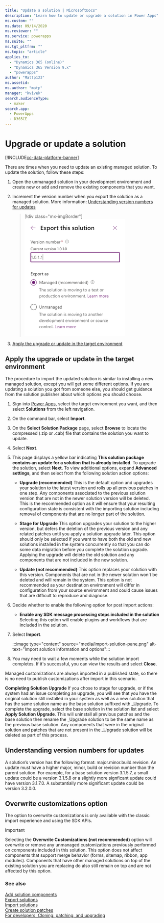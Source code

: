 ```yaml
---
title: "Update a solution | MicrosoftDocs"
description: "Learn how to update or upgrade a solution in Power Apps"
ms.custom: ""
ms.date: 09/14/2020
ms.reviewer: ""
ms.service: powerapps
ms.suite: ""
ms.tgt_pltfrm: ""
ms.topic: "article"
applies_to: 
  - "Dynamics 365 (online)"
  - "Dynamics 365 Version 9.x"
  - "powerapps"
author: "Mattp123"
ms.assetid: 
ms.author: "matp"
manager: "kvivek"
search.audienceType: 
  - maker
search.app: 
  - PowerApps
  - D365CE
---
```


# Upgrade or update a solution  
[!INCLUDE[cc-data-platform-banner](../../includes/cc-data-platform-banner.md)]

There are times when you need to update an existing managed solution. To update the solution, follow these steps: 

1.	Open the unmanaged solution in your development environment and create new or add and remove the existing components that you want. 
2.	Increment the version number when you export the solution as a managed solution. More information: [Understanding version numbers for updates](#understanding-version-numbers-for-updates) 

    > [!div class="mx-imgBorder"] 
    > ![Update solution version](media/update-solution-version.png)
3. [Apply the upgrade or update in the target environment](#apply-the-upgrade-or-update-in-the-target-environment)

## Apply the upgrade or update in the target environment
The procedure to import the updated solution is similar to installing a new managed solution, except you will get some different options. If you are updating a solution you got from someone else, you should get guidance from the solution publisher about which options you should choose.  

1. Sign into [Power Apps](https://make.powerapps.com/?utm_source=padocs&utm_medium=linkinadoc&utm_campaign=referralsfromdoc), select the target environment you want, and then select **Solutions** from the left navigation.  

2. On the command bar, select **Import**.  

3. On the **Select Solution Package** page, select **Browse** to locate the compressed (.zip or .cab) file that contains the solution you want to update.  

4. Select **Next**.  

5. This page displays a yellow bar indicating **This solution package contains an update for a solution that is already installed**. To upgrade the solution, select **Next**. To view additional options, expand **Advanced settings**, and then select from the following solution action options:  
   - **Upgrade (recommended)**
        This is the default option and upgrades your solution to the latest version and rolls up all previous patches in one step.  Any components associated to the previous solution version that are not in the newer solution version will be deleted. This is the recommended option as it will ensure that your resulting configuration state is consistent with the importing solution including removal of components that are no longer part of the solution.
        
   - **Stage for Upgrade**
        This option upgrades your solution to the higher version, but defers the deletion of the previous version and any related patches until you apply a solution upgrade later.  This option should only be selected if you want to have both the old and new solutions installed in the system concurrently so that you can do some data migration before you complete the solution upgrade. Applying the upgrade will delete the old solution and any components that are not included in the new solution.
        
   - **Update (not recommended)**
        This option replaces your solution with this version.  Components that are not in the newer solution won't be deleted and will remain in the system.  This option is not recommended as your destination environment will differ in configuration from your source environment and could cause issues that are difficult to reproduce and diagnose.
        
8. Decide whether to enable the following option for post import actions:
   - **Enable any SDK message processing steps included in the solution**  
        Selecting this option will enable plugins and workflows that are included in the solution.
        
9. Select **Import**.  

   :::image type="content" source="media/import-solution-pane.png" alt-text="Import solution information and options":::

10. You may need to wait a few moments while the solution import completes. If it's successful, you can view the results and select **Close**.  

   Managed customizations are always imported in a published state, so there is no need to publish customizations after import in this scenario.

**Completing Solution Upgrade**
If you chose to stage for upgrade, or if the system had an issue completing an upgrade, you will see that you have the original solution still installed in your system as well as a new solution that has the same solution name as the base solution suffixed with \_Upgrade.  To complete the upgrade, select the base solution in the solution list and select **Apply Solution Upgrade**.  This will uninstall all previous patches and the base solution then rename the \_Upgrade solution to be the same name as the previous base solution.  Any components that were in the original solution and patches that are not present in the \_Upgrade solution will be deleted as part of this process.

## Understanding version numbers for updates

A solution’s version has the following format: major.minor.build.revision. An update must have a higher major, minor, build or revision number than the parent solution. For example, for a base solution version 3.1.5.7, a small update could be a version 3.1.5.8 or a slightly more signficant update could have version 3.1.7.0. A substantially more significant update could be version 3.2.0.0.

## Overwrite customizations option

The option to overwrite customizations is only available with the classic import experience and using the SDK APIs.

> [!IMPORTANT]
> Selecting the **Overwrite Customizations (not recommended)**  option will overwrite or remove any unmanaged customizations previously performed on components included in this solution. This option does not affect components that support merge behavior (forms, sitemap, ribbon, app modules).  Components that have other managed solutions on top of the existing solution you are replacing do also still remain on top and are not affected by this option.  

### See also
[Add solution components](create-solution.md#add-solution-components) <br />
[Export solutions](export-solutions.md) <br />
[Import solutions](import-update-export-solutions.md) <br />
[Create solution patches](/powerapps/maker/data-platform/solution-patches) <br />
[For developers: Cloning, patching, and upgrading](/power-platform/alm/solution-api#cloning-patching-and-upgrading)
